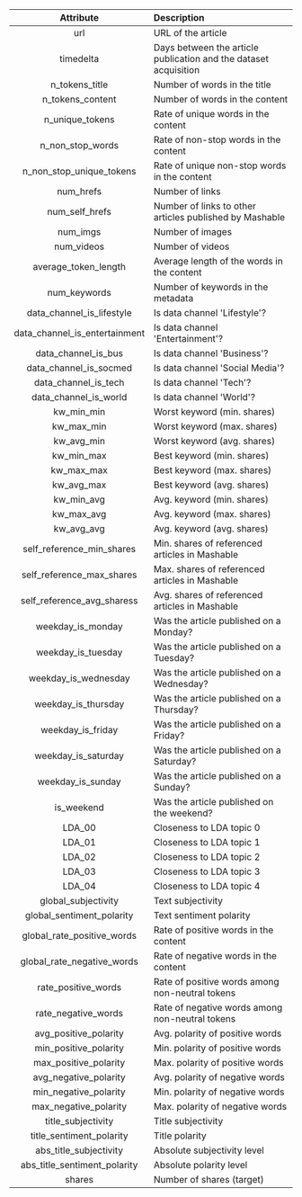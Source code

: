 |Attribute|Description|
| :---: | :--- |
|url|URL of the article|
|timedelta|Days between the article publication and the dataset acquisition|
|n_tokens_title|Number of words in the title|
|n_tokens_content|Number of words in the content|
|n_unique_tokens|Rate of unique words in the content|
|n_non_stop_words|Rate of non-stop words in the content|
|n_non_stop_unique_tokens|Rate of unique non-stop words in the content|
|num_hrefs|Number of links|
|num_self_hrefs|Number of links to other articles published by Mashable|
|num_imgs|Number of images|
|num_videos|Number of videos|
|average_token_length|Average length of the words in the content|
|num_keywords|Number of keywords in the metadata|
|data_channel_is_lifestyle|Is data channel 'Lifestyle'?|
|data_channel_is_entertainment|Is data channel 'Entertainment'?|
|data_channel_is_bus|Is data channel 'Business'?|
|data_channel_is_socmed|Is data channel 'Social Media'?|
|data_channel_is_tech|Is data channel 'Tech'?|
|data_channel_is_world|Is data channel 'World'?|
|kw_min_min|Worst keyword (min. shares)|
|kw_max_min|Worst keyword (max. shares)|
|kw_avg_min|Worst keyword (avg. shares)|
|kw_min_max|Best keyword (min. shares)|
|kw_max_max|Best keyword (max. shares)|
|kw_avg_max|Best keyword (avg. shares)|
|kw_min_avg|Avg. keyword (min. shares)|
|kw_max_avg|Avg. keyword (max. shares)|
|kw_avg_avg|Avg. keyword (avg. shares)|
|self_reference_min_shares|Min. shares of referenced articles in Mashable|
|self_reference_max_shares|Max. shares of referenced articles in Mashable|
|self_reference_avg_sharess|Avg. shares of referenced articles in Mashable|
|weekday_is_monday|Was the article published on a Monday?|
|weekday_is_tuesday|Was the article published on a Tuesday?|
|weekday_is_wednesday|Was the article published on a Wednesday?|
|weekday_is_thursday|Was the article published on a Thursday?|
|weekday_is_friday|Was the article published on a Friday?|
|weekday_is_saturday|Was the article published on a Saturday?|
|weekday_is_sunday|Was the article published on a Sunday?|
|is_weekend|Was the article published on the weekend?|
|LDA_00|Closeness to LDA topic 0|
|LDA_01|Closeness to LDA topic 1|
|LDA_02|Closeness to LDA topic 2|
|LDA_03|Closeness to LDA topic 3|
|LDA_04|Closeness to LDA topic 4|
|global_subjectivity|Text subjectivity|
|global_sentiment_polarity|Text sentiment polarity|
|global_rate_positive_words|Rate of positive words in the content|
|global_rate_negative_words|Rate of negative words in the content|
|rate_positive_words|Rate of positive words among non-neutral tokens|
|rate_negative_words|Rate of negative words among non-neutral tokens|
|avg_positive_polarity|Avg. polarity of positive words|
|min_positive_polarity|Min. polarity of positive words|
|max_positive_polarity|Max. polarity of positive words|
|avg_negative_polarity|Avg. polarity of negative  words|
|min_negative_polarity|Min. polarity of negative  words|
|max_negative_polarity|Max. polarity of negative  words|
|title_subjectivity|Title subjectivity|
|title_sentiment_polarity|Title polarity|
|abs_title_subjectivity|Absolute subjectivity level|
|abs_title_sentiment_polarity|Absolute polarity level|
|shares|Number of shares (target)|
